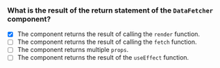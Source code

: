 ### What is the result of the return statement of the `DataFetcher` component?

- [x] The component returns the result of calling the `render` function.
- [ ] The component returns the result of calling the `fetch` function.
- [ ] The component returns multiple `props`.
- [ ] The component returns the result of the `useEffect` function.
